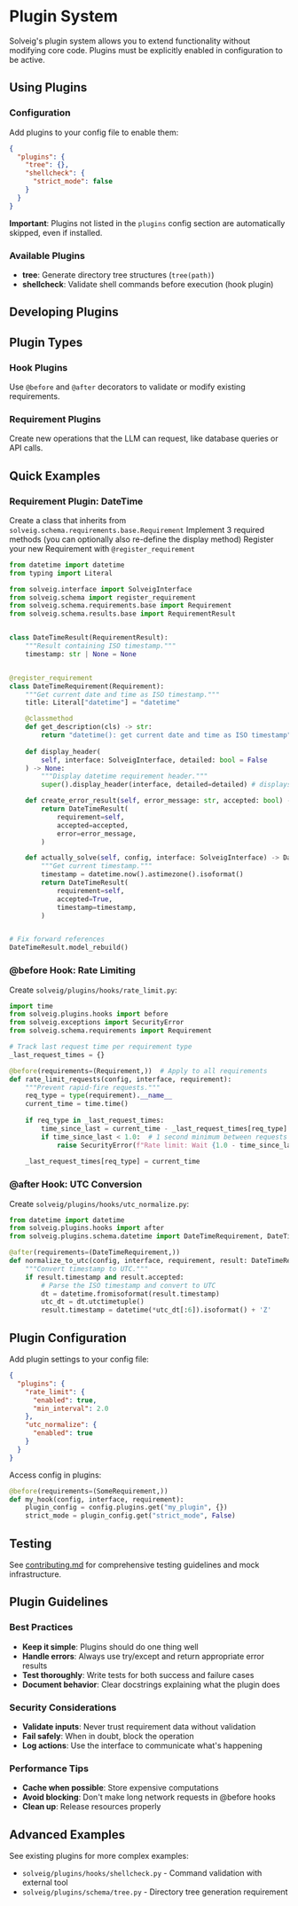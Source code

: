 # Plugin System

Solveig's plugin system allows you to extend functionality without modifying core code. Plugins must be explicitly enabled in configuration to be active.

## Using Plugins

### Configuration

Add plugins to your config file to enable them:

```json
{
  "plugins": {
    "tree": {},
    "shellcheck": {
      "strict_mode": false
    }
  }
}
```

**Important**: Plugins not listed in the `plugins` config section are automatically skipped, even if installed.

### Available Plugins

- **tree**: Generate directory tree structures (`tree(path)`)
- **shellcheck**: Validate shell commands before execution (hook plugin)

## Developing Plugins

## Plugin Types

### Hook Plugins
Use `@before` and `@after` decorators to validate or modify existing requirements.

### Requirement Plugins  
Create new operations that the LLM can request, like database queries or API calls.

## Quick Examples

### Requirement Plugin: DateTime

Create a class that inherits from `solveig.schema.requirements.base.Requirement`
Implement 3 required methods (you can optionally also re-define the display method)
Register your new Requirement with `@register_requirement`

```python
from datetime import datetime
from typing import Literal

from solveig.interface import SolveigInterface
from solveig.schema import register_requirement
from solveig.schema.requirements.base import Requirement
from solveig.schema.results.base import RequirementResult


class DateTimeResult(RequirementResult):
    """Result containing ISO timestamp."""
    timestamp: str | None = None


@register_requirement
class DateTimeRequirement(Requirement):
    """Get current date and time as ISO timestamp."""
    title: Literal["datetime"] = "datetime"

    @classmethod
    def get_description(cls) -> str:
        return "datetime(): get current date and time as ISO timestamp"
    
    def display_header(
        self, interface: SolveigInterface, detailed: bool = False
    ) -> None:
        """Display datetime requirement header."""
        super().display_header(interface, detailed=detailed) # displays self.comment

    def create_error_result(self, error_message: str, accepted: bool) -> DateTimeResult:
        return DateTimeResult(
            requirement=self,
            accepted=accepted,
            error=error_message,
        )

    def actually_solve(self, config, interface: SolveigInterface) -> DateTimeResult:
        """Get current timestamp."""
        timestamp = datetime.now().astimezone().isoformat()
        return DateTimeResult(
            requirement=self,
            accepted=True,
            timestamp=timestamp,
        )


# Fix forward references
DateTimeResult.model_rebuild()
```

### @before Hook: Rate Limiting

Create `solveig/plugins/hooks/rate_limit.py`:

```python
import time
from solveig.plugins.hooks import before
from solveig.exceptions import SecurityError
from solveig.schema.requirements import Requirement

# Track last request time per requirement type
_last_request_times = {}

@before(requirements=(Requirement,))  # Apply to all requirements
def rate_limit_requests(config, interface, requirement):
    """Prevent rapid-fire requests."""
    req_type = type(requirement).__name__
    current_time = time.time()
    
    if req_type in _last_request_times:
        time_since_last = current_time - _last_request_times[req_type]
        if time_since_last < 1.0:  # 1 second minimum between requests
            raise SecurityError(f"Rate limit: Wait {1.0 - time_since_last:.1f}s before next {req_type}")
    
    _last_request_times[req_type] = current_time
```

### @after Hook: UTC Conversion

Create `solveig/plugins/hooks/utc_normalize.py`:

```python
from datetime import datetime
from solveig.plugins.hooks import after
from solveig.plugins.schema.datetime import DateTimeRequirement, DateTimeResult

@after(requirements=(DateTimeRequirement,))
def normalize_to_utc(config, interface, requirement, result: DateTimeResult):
    """Convert timestamp to UTC."""
    if result.timestamp and result.accepted:
        # Parse the ISO timestamp and convert to UTC
        dt = datetime.fromisoformat(result.timestamp)
        utc_dt = dt.utctimetuple()
        result.timestamp = datetime(*utc_dt[:6]).isoformat() + 'Z'
```

## Plugin Configuration

Add plugin settings to your config file:

```json
{
  "plugins": {
    "rate_limit": {
      "enabled": true,
      "min_interval": 2.0
    },
    "utc_normalize": {
      "enabled": true
    }
  }
}
```

Access config in plugins:
```python
@before(requirements=(SomeRequirement,))
def my_hook(config, interface, requirement):
    plugin_config = config.plugins.get("my_plugin", {})
    strict_mode = plugin_config.get("strict_mode", False)
```

## Testing

See [contributing.md](../CONTRIBUTING.md) for comprehensive testing guidelines and mock infrastructure.

## Plugin Guidelines

### Best Practices
- **Keep it simple**: Plugins should do one thing well
- **Handle errors**: Always use try/except and return appropriate error results
- **Test thoroughly**: Write tests for both success and failure cases
- **Document behavior**: Clear docstrings explaining what the plugin does

### Security Considerations
- **Validate inputs**: Never trust requirement data without validation
- **Fail safely**: When in doubt, block the operation
- **Log actions**: Use the interface to communicate what's happening

### Performance Tips
- **Cache when possible**: Store expensive computations
- **Avoid blocking**: Don't make long network requests in @before hooks
- **Clean up**: Release resources properly

## Advanced Examples

See existing plugins for more complex examples:
- `solveig/plugins/hooks/shellcheck.py` - Command validation with external tool
- `solveig/plugins/schema/tree.py` - Directory tree generation requirement